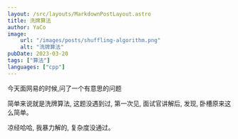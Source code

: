 ```yaml
---
layout: /src/layouts/MarkdownPostLayout.astro
title: 洗牌算法
author: YaCo
image:
    url: "/images/posts/shuffling-algorithm.png"
    alt: "洗牌算法"
pubDate: 2023-03-20
tags: ["算法"]
languages: ["cpp"]
---
```


今天面网易的时候,问了一个有意思的问题

简单来说就是洗牌算法, 这题没遇到过, 第一次见, 面试官讲解后, 发现, 卧槽原来这么简单。

凉经哈哈, 我暴力解的, 复杂度没通过。

```cpp


```